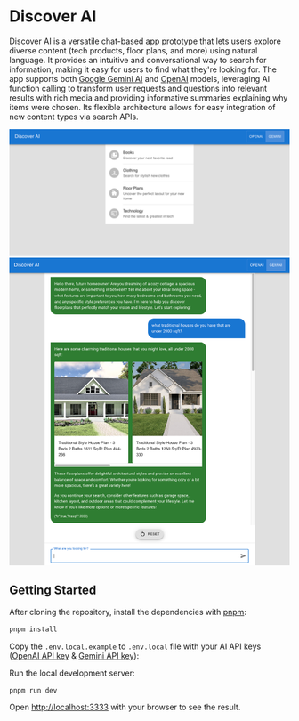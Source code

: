 # Discover AI

Discover AI is a versatile chat-based app prototype that lets users explore diverse content (tech products, floor plans, and more) using natural language. It provides an intuitive and conversational way to search for information, making it easy for users to find what they're looking for. The app supports both [Google Gemini AI](https://ai.google.dev/) and [OpenAI](https://platform.openai.com/) models, leveraging AI function calling to transform user requests and questions into relevant results with rich media and providing informative summaries explaining why items were chosen. Its flexible architecture allows for easy integration of new content types via search APIs.

![Discover AI homepage screenshot](./screenshots/homepage.png)
![Discover AI floorplans search](./screenshots/floorplans.png)

## Getting Started

After cloning the repository, install the dependencies with [pnpm](https://pnpm.io/):

```bash
pnpm install
```

Copy the `.env.local.example` to `.env.local` file with your AI API keys ([OpenAI API key](https://help.openai.com/en/articles/4936850-where-do-i-find-my-api-key) & [Gemini API key](https://ai.google.dev/gemini-api/docs/api-key)):

Run the local development server:

```bash
pnpm run dev
```

Open [http://localhost:3333](http://localhost:3333) with your browser to see the result.
